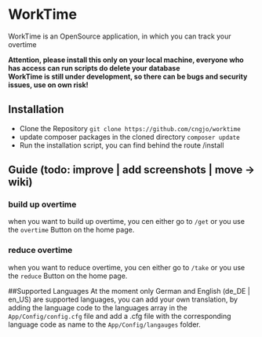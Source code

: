 # WorkTime

WorkTime is an OpenSource application, in which you can track your overtime

**Attention, please install this only on your local machine, everyone who has access can run scripts do delete your database**  
**WorkTime is still under development, so there can be bugs and security issues, use on own risk!**

## Installation
- Clone the Repository ```git clone https://github.com/cngjo/worktime```
- update composer packages in the cloned directory ```composer update```
- Run the installation script, you can find behind the route /install

## Guide (todo: improve | add screenshots | move -> wiki)

### build up overtime
when you want to build up overtime, you cen either go to ```/get``` or you use the ```overtime```
Button on the home page.

### reduce overtime
when you want to reduce overtime, you cen either go to ```/take``` or you use the ```reduce```
Button on the home page.

##Supported Languages
At the moment only German and English (de_DE | en_US) are supported languages, you can add your own 
translation, by adding the language code to the languages array in the ```App/Config/config.cfg``` file 
and add a .cfg file with the corresponding language code as name to the ```App/Config/langauges``` folder.
